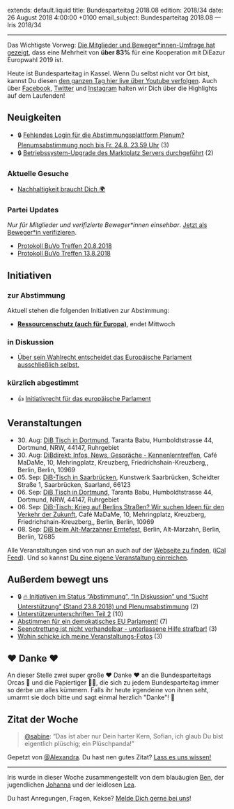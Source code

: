 extends: default.liquid
title: Bundesparteitag 2018.08
edition: 2018/34
date: 26 August 2018 4:00:00 +0100
email_subject: Bundesparteitag 2018.08 — Iris 2018/34

---

Das Wichtigste Vorweg: [Die Mitglieder und Beweger\*innen-Umfrage hat gezeigt](https://abstimmen.dib.de/plenumsentscheidung/201-kooperation-mit-diem25-bei-der-europawahl-2019), dass eine Mehrheit von **über 83%** für eine Kooperation mit DiEazur Europwahl 2019 ist.


Heute ist Bundesparteitag in Kassel. Wenn Du selbst nicht vor Ort bist, kannst Du diesen [den ganzen Tag hier live über Youtube verfolgen](https://www.youtube.com/watch?v=1GSd6WE9HFc). Auch über [Facebook](https://de-de.facebook.com/demokratiebewegen/), [Twitter](https://twitter.com/brauchtbewegung?lang=de) und [Instagram](https://www.instagram.com/brauchtbewegung/) halten wir Dich über die Highlights auf dem Laufenden!

## Neuigkeiten

 - 🔒 [Fehlendes Login für die Abstimmungsplattform Plenum? Plenumsabstimmung noch bis Fr. 24.8. 23.59 Uhr](https://marktplatz.dib.de/t/fehlendes-login-fuer-die-abstimmungsplattform-plenum-plenumsabstimmung-noch-bis-fr-24-8-23-59-uhr/24368) (3)
 - 🔒 [Betriebssystem-Upgrade des Marktplatz Servers durchgeführt](https://marktplatz.dib.de/t/betriebssystem-upgrade-des-marktplatz-servers-durchgefuehrt/24313) (2)

### Aktuelle Gesuche


 - [Nachhaltigkeit braucht Dich 🌍](https://marktplatz.dib.de/t/nachhaltigkeit-braucht-dich/24112)

### Partei Updates

_Nur für Mitglieder und verifizierte Beweger\*innen einsehbar_. [Jetzt als Beweger\*in verifizieren](https://dib.de/bewegerin-werden/).

 - [Protokoll BuVo Treffen 20.8.2018](https://marktplatz.dib.de/t/protokoll-buvo-treffen-20-8-2018/24373)
 - [Protokoll BuVo Treffen 13.8.2018](https://marktplatz.dib.de/t/protokoll-buvo-treffen-13-8-2018/24182)

## Initiativen

### zur Abstimmung
Aktuell stehen die folgenden Initiativen zur Abstimmung:

 
 - **[Ressourcenschutz (auch für Europa)](https://abstimmen.dib.de/initiative/162-ressourcenschutz-auch-fur-europa)**, endet Mittwoch

### in Diskussion
 - [Über sein Wahlrecht entscheidet das Europäische Parlament ausschließlich selbst.](https://abstimmen.dib.de/initiative/199-uber-sein-wahlrecht-entscheidet-das-europaische-parlament-ausschlielich-selbst)

### kürzlich abgestimmt

 - 👍 [Initiativrecht für das europäische Parlament](https://abstimmen.dib.de/initiative/193-initiativrecht-fur-das-europaische-parlament)


## Veranstaltungen

 - 30.&nbsp;Aug: [DiB Tisch in Dortmund](https://dib.de/veranstaltungen/dib-tisch-in-dortmund-14/), Taranta Babu, Humboldtstrasse 44, Dortmund, NRW, 44147, Ruhrgebiet
 - 30.&nbsp;Aug: [DiBdirekt: Infos, News, Gespräche - Kennenlerntreffen](https://dib.de/veranstaltungen/dibdirekt-infos-news-gespraeche-kennenlerntreffen/), Café MaDaMe, 10, Mehringplatz, Kreuzberg, Friedrichshain-Kreuzberg,, Berlin, Berlin, 10969
 - 05.&nbsp;Sep: [DiB-Tisch in Saarbrücken](https://dib.de/veranstaltungen/dib-tisch-in-saarbruecken/), Kunstwerk Saarbrücken, Scheidter Straße 1, Saarbrücken, Saarland, 66123
 - 06.&nbsp;Sep: [DiB Tisch in Dortmund](https://dib.de/veranstaltungen/dib-tisch-in-dortmund-15/), Taranta Babu, Humboldtstrasse 44, Dortmund, NRW, 44147, Ruhrgebiet
 - 06.&nbsp;Sep: [DiB-Tisch: Krieg auf Berlins Straßen? Wir suchen Ideen für den Verkehr der Zukunft](https://dib.de/veranstaltungen/dib-tisch-krieg-auf-berlins-strassen-wir-suchen-ideen-fuer-den-verkehr-der-zukunft/), Café MaDaMe, 10, Mehringplatz, Kreuzberg, Friedrichshain-Kreuzberg,, Berlin, Berlin, 10969
 - 08.&nbsp;Sep: [DiB beim Alt-Marzahner Erntefest](https://dib.de/veranstaltungen/dib-beim-alt-marzahner-erntefest/), Berlin, Alt-Marzahn, Berlin, Berlin, 12685 

Alle Veranstaltungen sind von nun an auch auf der [Webseite zu finden](https://dib.de/veranstaltungen/), ([iCal Feed](https://dib.de/?ical=1)). Und so kannst [Du eine eigene Veranstaltung einreichen](https://marktplatz.dib.de/t/eine-veranstaltung-auf-der-webseite-einreichen/21379).


## Außerdem bewegt uns

 - 🔒 [:fire: Initiativen im Status &ldquo;Abstimmung&rdquo;, &ldquo;In Diskussion&rdquo; und &ldquo;Sucht Unterstützung&rdquo; (Stand 23.8.2018) und Plenumsabstimmung](https://marktplatz.dib.de/t/initiativen-im-status-abstimmung-in-diskussion-und-sucht-unterstuetzung-stand-23-8-2018-und-plenumsabstimmung/8430) (2)
 - [Unterstützerunterschriften Teil 2](https://marktplatz.dib.de/t/unterstuetzerunterschriften-teil-2/24272) (10)
 - [Abstimmen für ein demokatisches EU Parlament!](https://marktplatz.dib.de/t/abstimmen-fuer-ein-demokatisches-eu-parlament/24290) (7)
 - [Seenotrettung ist nicht verhandelbar - unterlassene Hilfe strafbar!](https://marktplatz.dib.de/t/seenotrettung-ist-nicht-verhandelbar-unterlassene-hilfe-strafbar/24386) (3)
 - [Wohin schicke ich meine Veranstaltungs-Fotos](https://marktplatz.dib.de/t/wohin-schicke-ich-meine-veranstaltungs-fotos/24394) (3)

## ❤️ Danke ❤️

An dieser Stelle zwei super große ❤️ Danke ❤️ an die Bundesparteitags Orcas 🐳 und die Papiertiger 📝🐯, die sich zu jedem Bundesparteitag immer so derbe um alles kümmern. Falls ihr heute irgendeine von ihnen seht, umarmt sie doch bitte und sagt einmal herzlich "Danke"! :sunflower: 

## Zitat der Woche

> [@sabine](https://marktplatz.dib.de/u/sabine): “Das ist aber nur Dein harter Kern, Sofian, ich glaub Du bist eigentlich plüschig; ein Plüschpanda!”


Gepetzt von [@Alexandra](https://marktplatz.dib.de/u/alexandra/summary). Du hast nen gutes Zitat? [Lass es uns wissen!](https://marktplatz.dib.de/t/fortsetzung-lustige-dib-zitate/24431)


---

Iris wurde in dieser Woche zusammengestellt von dem blauäugien [Ben](https://marktplatz.dib.de/u/Ben/), der jugendlichen [Johanna](https://marktplatz.dib.de/u/Johanna/) und der leidlosen [Lea](https://marktplatz.dib.de/u/Leia/).

Du hast Anregungen, Fragen, Kekse? [Melde Dich gerne bei uns](https://marktplatz.dib.de/t/neu-iris-die-woechtliche-zusammenfasssung-zum-sonntagsbrunch/10990)!

